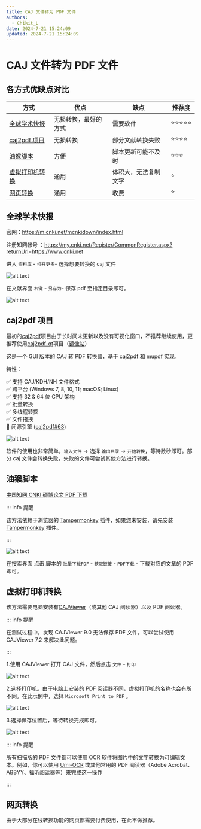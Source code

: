 ```yaml
---
title: CAJ 文件转为 PDF 文件
authors:
  - Chikit_L
date: 2024-7-21 15:24:09
updated: 2024-7-21 15:24:09
---
```


# CAJ 文件转为 PDF 文件

## 各方式优缺点对比

| 方式                              | 优点                 | 缺点                 | 推荐度     |
| --------------------------------- | -------------------- | -------------------- | ---------- |
| [全球学术快报](#全球学术快报)     | 无损转换，最好的方式 | 需要软件             | ⭐⭐⭐⭐⭐ |
| [caj2pdf 项目](#caj2pdf-项目)     | 无损转换             | 部分文献转换失败     | ⭐⭐⭐⭐   |
| [油猴脚本](#油猴脚本)             | 方便                 | 脚本更新可能不及时   | ⭐⭐⭐     |
| [虚拟打印机转换](#虚拟打印机转换) | 通用                 | 体积大，无法复制文字 | ⭐         |
| [网页转换](#网页转换)             | 通用                 | 收费                 | ⭐         |

## 全球学术快报

官网：<https://m.cnki.net/mcnkidown/index.html>

注册知网帐号 ：<https://my.cnki.net/Register/CommonRegister.aspx?returnUrl=https://www.cnki.net>

进入 `资料库` - `打开更多`- 选择想要转换的 caj 文件

![alt text](../../assets/images/caj2pdf-全球学术快报打开文献.jpg)

在文献界面 `右键` - `另存为`- 保存 pdf 至指定目录即可。

![alt text](../../assets/images/caj2pdf-全球学术快报另存为.jpg)

## caj2pdf 项目

最初的[caj2pdf](https://github.com/caj2pdf/caj2pdf)项目由于长时间未更新以及没有可视化窗口，不推荐继续使用，更推荐使用[caj2pdf-qt](https://github.com/sainnhe/caj2pdf-qt)项目（[镜像站](https://caj2pdf-qt.sainnhe.dev/)）

这是一个 GUI 版本的 CAJ 转 PDF 转换器，基于 [caj2pdf](https://github.com/caj2pdf/caj2pdf) 和 [mupdf](https://mupdf.com/) 实现。

特性：

✅ 支持 CAJ/KDH/NH 文件格式  
✅ 跨平台 (Windows 7, 8, 10, 11; macOS; Linux)  
✅ 支持 32 & 64 位 CPU 架构  
✅ 批量转换  
✅ 多线程转换  
✅ 文件拖拽  
🔲 闭源引擎 ([caj2pdf#63](https://github.com/caj2pdf/caj2pdf/issues/63))

![alt text](../../assets/images/caj2pdf-caj2pdf.jpg)

软件的使用也非常简单，`输入文件` → 选择 `输出目录` → `开始转换`，等待数秒即可。部分 caj 文件会转换失败，失败的文件可尝试其他方法进行转换。

## 油猴脚本

[中国知网 CNKI 硕博论文 PDF 下载](https://greasyfork.org/zh-CN/scripts/389343-%E4%B8%AD%E5%9B%BD%E7%9F%A5%E7%BD%91cnki%E7%A1%95%E5%8D%9A%E8%AE%BA%E6%96%87pdf%E4%B8%8B%E8%BD%BD)

::: info 提醒

该方法依赖于浏览器的 [Tampermonkey](https://www.tampermonkey.net/index.php?browser=chrome&locale=zh) 插件，如果您未安装，请先安装 [Tampermonkey](https://www.tampermonkey.net/index.php?browser=chrome&locale=zh) 插件。

:::

![alt text](../../assets/images/caj2pdf-油猴脚本下载文献.jpg)

在搜索界面 点击 脚本的 `批量下载PDF` - `获取链接` - `PDF下载` - 下载对应的文章的 PDF 即可。

## 虚拟打印机转换

该方法需要电脑安装有[CAJViewer](https://cajviewer.cnki.net/)（或其他 CAJ 阅读器）以及 PDF 阅读器。

::: info 提醒

在测试过程中，发现 CAJViewer 9.0 无法保存 PDF 文件。可以尝试使用 CAJViewer 7.2 来解决此问题。

:::

1.使用 CAJViewer 打开 CAJ 文件，然后点击 `文件` - `打印`

![alt text](../../assets/images/caj2pdf-cajviewer打印.jpg)

2.选择打印机。由于电脑上安装的 PDF 阅读器不同，虚拟打印机的名称也会有所不同。在此示例中，选择 `Microsoft Print to PDF` 。

![alt text](../../assets/images/caj2pdf-cajviewer选择打印机.jpg)

3.选择保存位置后，等待转换完成即可。

![alt text](../../assets/images/caj2pdf-cajviewer正在打印.jpg)

::: info 提醒

所有扫描版的 PDF 文件都可以使用 OCR 软件将图片中的文字转换为可编辑文本。例如，你可以使用 [Umi-OCR](https://github.com/hiroi-sora/Umi-OCR) 或其他常用的 PDF 阅读器（Adobe Acrobat、ABBYY、福昕阅读器等）来完成这一操作

:::

## 网页转换

由于大部分在线转换功能的网页都需要付费使用，在此不做推荐。
